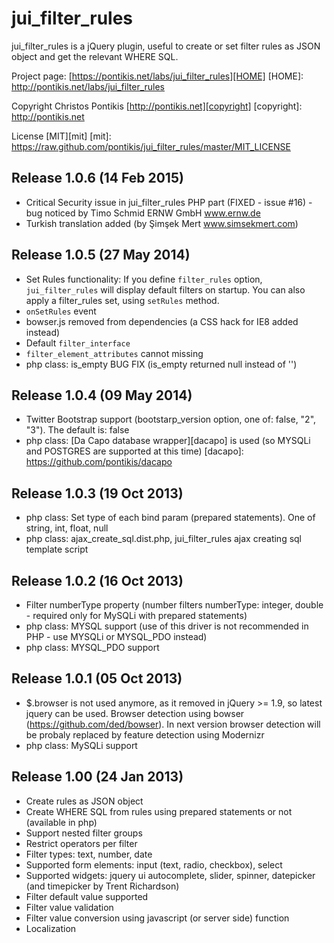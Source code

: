jui_filter_rules
================

jui_filter_rules is a jQuery plugin, useful to create or set filter rules as JSON object and get the relevant WHERE SQL.

Project page: [https://pontikis.net/labs/jui_filter_rules][HOME]
[HOME]: http://pontikis.net/labs/jui_filter_rules

Copyright Christos Pontikis [http://pontikis.net][copyright]
[copyright]: http://pontikis.net

License [MIT][mit]
[mit]: https://raw.github.com/pontikis/jui_filter_rules/master/MIT_LICENSE

Release 1.0.6 (14 Feb 2015)
--------------------------
* Critical Security issue in jui_filter_rules PHP part (FIXED - issue #16) - bug noticed by Timo Schmid ERNW GmbH www.ernw.de
* Turkish translation added (by Şimşek Mert www.simsekmert.com)

Release 1.0.5 (27 May 2014)
--------------------------
* Set Rules functionality: If you define `filter_rules` option, `jui_filter_rules` will display default filters on startup. You can also apply a filter_rules set, using `setRules` method.
* `onSetRules` event
* bowser.js removed from dependencies (a CSS hack for IE8 added instead)
* Default `filter_interface`
* `filter_element_attributes` cannot missing
* php class: is_empty BUG FIX (is_empty returned null instead of '')

Release 1.0.4 (09 May 2014)
--------------------------
* Twitter Bootstrap support (bootstarp_version option, one of: false, "2", "3"). The default is:  false
* php class: [Da Capo database wrapper][dacapo] is used (so MYSQLi and POSTGRES are supported at this time)
[dacapo]: https://github.com/pontikis/dacapo

Release 1.0.3 (19 Oct 2013)
--------------------------
* php class: Set type of each bind param (prepared statements). One of string, int, float, null
* php class: ajax_create_sql.dist.php, jui_filter_rules ajax creating sql template script

Release 1.0.2 (16 Oct 2013)
--------------------------
* Filter numberType property (number filters numberType: integer, double - required only for MySQLi with prepared statements)
* php class: MYSQL support (use of this driver is not recommended in PHP - use MYSQLi or MYSQL_PDO instead)
* php class: MYSQL_PDO support

Release 1.0.1 (05 Oct 2013)
--------------------------
* $.browser is not used anymore, as it removed in jQuery >= 1.9, so latest jquery can be used. Browser detection using bowser (https://github.com/ded/bowser). In next version browser detection will be probaly replaced by feature detection using Modernizr
* php class: MySQLi support

Release 1.00 (24 Jan 2013)
--------------------------
* Create rules as JSON object
* Create WHERE SQL from rules using prepared statements or not (available in php)
* Support nested filter groups
* Restrict operators per filter
* Filter types: text, number, date
* Supported form elements: input (text, radio, checkbox), select
* Supported widgets: jquery ui autocomplete, slider, spinner, datepicker (and timepicker by Trent Richardson)
* Filter default value supported
* Filter value validation
* Filter value conversion using javascript (or server side) function
* Localization